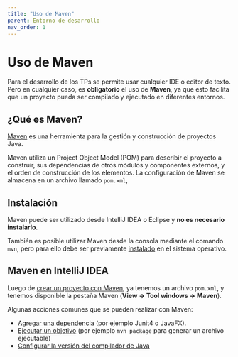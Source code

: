 ```yaml
---
title: "Uso de Maven"
parent: Entorno de desarrollo
nav_order: 1
---
```


# Uso de Maven

Para el desarrollo de los TPs se permite usar cualquier IDE o editor de texto.
Pero en cualquier caso, es **obligatorio** el uso de **Maven**, ya que esto
facilita que un proyecto pueda ser compilado y ejecutado en diferentes
entornos.

## ¿Qué es Maven?

[Maven](https://maven.apache.org/) es una herramienta para la gestión y
construcción de proyectos Java.

Maven utiliza un Project Object Model (POM) para describir el proyecto a
construir, sus dependencias de otros módulos y componentes externos, y el orden
de construcción de los elementos. La configuración de Maven se almacena en un
archivo llamado `pom.xml`,

## Instalación

Maven puede ser utilizado desde IntelliJ IDEA o Eclipse y **no es necesario
instalarlo**.

También es posible utilizar Maven desde la consola mediante el comando `mvn`,
pero para ello debe ser previamente
[instalado](https://maven.apache.org/install.html) en el sistema operativo.

## Maven en IntelliJ IDEA

Luego de [crear un proyecto con
Maven](/entorno/tutorial-hola-mundo),
ya tenemos un archivo `pom.xml`, y tenemos disponible la pestaña Maven (**View
→ Tool windows → Maven**).

Algunas acciones comunes que se pueden realizar con Maven:

- [Agregar una dependencia](https://www.jetbrains.com/help/idea/work-with-maven-dependencies.html#generate_maven_dependency) (por ejemplo Junit4 o JavaFX).
- [Ejecutar un objetivo](https://www.jetbrains.com/help/idea/work-with-maven-goals.html#run_goal) (por ejemplo `mvn package` para generar un archivo ejecutable)
- [Configurar la versión del compilador de Java](https://www.jetbrains.com/help/idea/troubleshooting-common-maven-issues.html#maven_compiler_problem)

